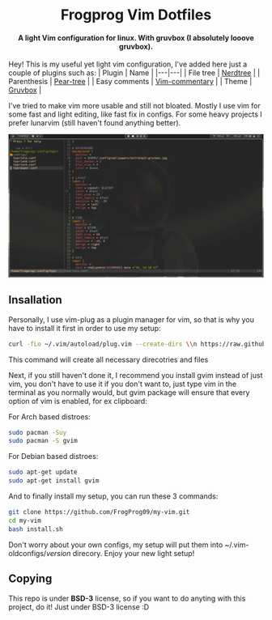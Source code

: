 </div>
<div align="center">
    <h1> Frogprog Vim Dotfiles</h1>
    <h4> A light Vim configuration for linux. With gruvbox (I absolutely looove gruvbox).</h4>
</div>
</div>

Hey! This is my useful yet light vim configuration, I've added here just a couple of plugins such as:
| Plugin | Name |
|---|---|
| File tree | [Nerdtree](https://vimawesome.com/plugin/nerdtree-red) |
| Parenthesis | [Pear-tree](https://vimawesome.com/plugin/pear-tree) |
| Easy comments | [Vim-commentary](https://vimawesome.com/plugin/commentary-vim) |
| Theme | [Gruvbox](https://vimawesome.com/plugin/gruvbox) |

I've tried to make vim more usable and still not bloated. Mostly I use vim for some fast and light editing, like fast fix in configs. For some heavy projects I prefer lunarvim (still haven't found anything better).

![image alt](https://github.com/FrogProg09/my-vim/blob/9a4dcf0d3dbbedc97d19d50aade3a02d7900f2c9/screenshots/vim_show.png)

## Insallation

Personally, I use vim-plug as a plugin manager for vim, so that is why you have to install it first in order to use my setup:
```bash
curl -fLo ~/.vim/autoload/plug.vim --create-dirs \\n https://raw.githubusercontent.com/junegunn/vim-plug/master/plug.vim
```
This command will create all necessary direcotries and files

Next, if you still haven't done it, I recommend you install gvim instead of just vim, you don't have to use it if you don't want to, just type vim in the terminal as you normally would, but gvim package will ensure that every option of vim is enabled, for ex clipboard:

For Arch based distroes:
```bash
sudo pacman -Suy
sudo pacman -S gvim
```

For Debian based distroes:
```bash
sudo apt-get update
sudo apt-get install gvim
```

And to finally install my setup, you can run these 3 commands:
```bash
git clone https://github.com/FrogProg09/my-vim.git
cd my-vim
bash install.sh
```
Don't worry about your own configs, my setup will put them into ~/.vim-oldconfigs/*version* direcory.
Enjoy your new light setup!

## Copying
This repo is under **BSD-3** license, so if you want to do anyting with this project, do it! Just under BSD-3 license :D
